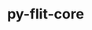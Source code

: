 ---
title: "py-flit-core"
layout: cache
categories: [package, v0.20.0]
meta: {"versions": ["3.7.1"], "compilers": ["gcc@=11.1.0", "gcc@=11.3.0", "gcc@=12.1.0", "gcc@=7.3.1", "gcc@=7.5.0"], "oss": ["amzn2", "ubuntu18.04", "ubuntu20.04", "ubuntu22.04"], "platforms": ["linux"], "targets": ["aarch64", "neoverse_n1", "ppc64le", "x86_64_v3"], "stacks": ["aws-isc", "aws-isc-aarch64", "data-vis-sdk", "e4s", "e4s-power", "ml-linux-x86_64-cpu", "ml-linux-x86_64-cuda", "ml-linux-x86_64-rocm", "radiuss", "root", "tutorial"], "num_specs": 17, "num_specs_by_stack": {"root": 17, "aws-isc-aarch64": 2, "aws-isc": 1, "radiuss": 2, "e4s-power": 3, "e4s": 3, "data-vis-sdk": 4, "ml-linux-x86_64-cpu": 1, "ml-linux-x86_64-rocm": 1, "ml-linux-x86_64-cuda": 1, "tutorial": 1}}
spec_details: [{"hash": "nbj7zyr4lxn2z32y6nyi6spam6auusrn", "compiler": "gcc@=7.3.1", "versions": ["3.7.1"], "os": "amzn2", "platform": "linux", "target": "aarch64", "variants": ["build_system=python_pip"], "stacks": ["root", "aws-isc-aarch64"], "size": "-", "tarball": "https://binaries.spack.io/releases/v0.20.0/build_cache/linux-amzn2-aarch64/gcc-7.3.1/py-flit-core-3.7.1/linux-amzn2-aarch64-gcc-7.3.1-py-flit-core-3.7.1-nbj7zyr4lxn2z32y6nyi6spam6auusrn.spack"}, {"hash": "e42knhmgs5djok6kldno2nazwsvb6fzy", "compiler": "gcc@=7.3.1", "versions": ["3.7.1"], "os": "amzn2", "platform": "linux", "target": "neoverse_n1", "variants": ["build_system=python_pip"], "stacks": ["root", "aws-isc-aarch64"], "size": "-", "tarball": "https://binaries.spack.io/releases/v0.20.0/build_cache/linux-amzn2-neoverse_n1/gcc-7.3.1/py-flit-core-3.7.1/linux-amzn2-neoverse_n1-gcc-7.3.1-py-flit-core-3.7.1-e42knhmgs5djok6kldno2nazwsvb6fzy.spack"}, {"hash": "gcqv4ncjmdnsfoy37gwijdwlti2eq4aa", "compiler": "gcc@=7.3.1", "versions": ["3.7.1"], "os": "amzn2", "platform": "linux", "target": "x86_64_v3", "variants": ["build_system=python_pip"], "stacks": ["root", "aws-isc"], "size": "-", "tarball": "https://binaries.spack.io/releases/v0.20.0/build_cache/linux-amzn2-x86_64_v3/gcc-7.3.1/py-flit-core-3.7.1/linux-amzn2-x86_64_v3-gcc-7.3.1-py-flit-core-3.7.1-gcqv4ncjmdnsfoy37gwijdwlti2eq4aa.spack"}, {"hash": "cvaw7d75ej76ns6seexqomwhkcitfq3o", "compiler": "gcc@=7.5.0", "versions": ["3.7.1"], "os": "ubuntu18.04", "platform": "linux", "target": "x86_64_v3", "variants": ["build_system=python_pip"], "stacks": ["root", "radiuss"], "size": "-", "tarball": "https://binaries.spack.io/releases/v0.20.0/build_cache/linux-ubuntu18.04-x86_64_v3/gcc-7.5.0/py-flit-core-3.7.1/linux-ubuntu18.04-x86_64_v3-gcc-7.5.0-py-flit-core-3.7.1-cvaw7d75ej76ns6seexqomwhkcitfq3o.spack"}, {"hash": "dp6epbimnn5b6225vf5pd4rclcxrdx3d", "compiler": "gcc@=7.5.0", "versions": ["3.7.1"], "os": "ubuntu18.04", "platform": "linux", "target": "x86_64_v3", "variants": ["build_system=python_pip"], "stacks": ["root", "radiuss"], "size": "-", "tarball": "https://binaries.spack.io/releases/v0.20.0/build_cache/linux-ubuntu18.04-x86_64_v3/gcc-7.5.0/py-flit-core-3.7.1/linux-ubuntu18.04-x86_64_v3-gcc-7.5.0-py-flit-core-3.7.1-dp6epbimnn5b6225vf5pd4rclcxrdx3d.spack"}, {"hash": "pyoq4wpgzvffvfb7rkqnpwkrvaymonef", "compiler": "gcc@=11.1.0", "versions": ["3.7.1"], "os": "ubuntu20.04", "platform": "linux", "target": "ppc64le", "variants": ["build_system=python_pip"], "stacks": ["root", "e4s-power"], "size": "-", "tarball": "https://binaries.spack.io/releases/v0.20.0/build_cache/linux-ubuntu20.04-ppc64le/gcc-11.1.0/py-flit-core-3.7.1/linux-ubuntu20.04-ppc64le-gcc-11.1.0-py-flit-core-3.7.1-pyoq4wpgzvffvfb7rkqnpwkrvaymonef.spack"}, {"hash": "aruy5c3d6skvjw3rdzdzpygeqvj5wyg2", "compiler": "gcc@=11.1.0", "versions": ["3.7.1"], "os": "ubuntu20.04", "platform": "linux", "target": "ppc64le", "variants": ["build_system=python_pip"], "stacks": ["root", "e4s-power"], "size": "-", "tarball": "https://binaries.spack.io/releases/v0.20.0/build_cache/linux-ubuntu20.04-ppc64le/gcc-11.1.0/py-flit-core-3.7.1/linux-ubuntu20.04-ppc64le-gcc-11.1.0-py-flit-core-3.7.1-aruy5c3d6skvjw3rdzdzpygeqvj5wyg2.spack"}, {"hash": "m5nppmi7ewxmbycvyok5ptv5qr4wtrnk", "compiler": "gcc@=11.1.0", "versions": ["3.7.1"], "os": "ubuntu20.04", "platform": "linux", "target": "ppc64le", "variants": ["build_system=python_pip"], "stacks": ["root", "e4s-power"], "size": "-", "tarball": "https://binaries.spack.io/releases/v0.20.0/build_cache/linux-ubuntu20.04-ppc64le/gcc-11.1.0/py-flit-core-3.7.1/linux-ubuntu20.04-ppc64le-gcc-11.1.0-py-flit-core-3.7.1-m5nppmi7ewxmbycvyok5ptv5qr4wtrnk.spack"}, {"hash": "j3lrlfp6acrvg67rnlh2bhqii5cirbk4", "compiler": "gcc@=11.1.0", "versions": ["3.7.1"], "os": "ubuntu20.04", "platform": "linux", "target": "x86_64_v3", "variants": ["build_system=python_pip"], "stacks": ["root", "e4s"], "size": "-", "tarball": "https://binaries.spack.io/releases/v0.20.0/build_cache/linux-ubuntu20.04-x86_64_v3/gcc-11.1.0/py-flit-core-3.7.1/linux-ubuntu20.04-x86_64_v3-gcc-11.1.0-py-flit-core-3.7.1-j3lrlfp6acrvg67rnlh2bhqii5cirbk4.spack"}, {"hash": "dw6agcyewje3j3s7l4zar6onjnuqhq4r", "compiler": "gcc@=11.1.0", "versions": ["3.7.1"], "os": "ubuntu20.04", "platform": "linux", "target": "x86_64_v3", "variants": ["build_system=python_pip"], "stacks": ["root", "data-vis-sdk"], "size": "-", "tarball": "https://binaries.spack.io/releases/v0.20.0/build_cache/linux-ubuntu20.04-x86_64_v3/gcc-11.1.0/py-flit-core-3.7.1/linux-ubuntu20.04-x86_64_v3-gcc-11.1.0-py-flit-core-3.7.1-dw6agcyewje3j3s7l4zar6onjnuqhq4r.spack"}, {"hash": "d3dxcczfxdvdrblk2kvmwcz6inilxawg", "compiler": "gcc@=11.1.0", "versions": ["3.7.1"], "os": "ubuntu20.04", "platform": "linux", "target": "x86_64_v3", "variants": ["build_system=python_pip"], "stacks": ["root", "e4s"], "size": "-", "tarball": "https://binaries.spack.io/releases/v0.20.0/build_cache/linux-ubuntu20.04-x86_64_v3/gcc-11.1.0/py-flit-core-3.7.1/linux-ubuntu20.04-x86_64_v3-gcc-11.1.0-py-flit-core-3.7.1-d3dxcczfxdvdrblk2kvmwcz6inilxawg.spack"}, {"hash": "4webmirp6fr73a5p7y4vvz24tf4j7tpb", "compiler": "gcc@=11.1.0", "versions": ["3.7.1"], "os": "ubuntu20.04", "platform": "linux", "target": "x86_64_v3", "variants": ["build_system=python_pip"], "stacks": ["root", "data-vis-sdk"], "size": "-", "tarball": "https://binaries.spack.io/releases/v0.20.0/build_cache/linux-ubuntu20.04-x86_64_v3/gcc-11.1.0/py-flit-core-3.7.1/linux-ubuntu20.04-x86_64_v3-gcc-11.1.0-py-flit-core-3.7.1-4webmirp6fr73a5p7y4vvz24tf4j7tpb.spack"}, {"hash": "hsadyr5ihbmzztxixirvjhfidmd3pij4", "compiler": "gcc@=11.1.0", "versions": ["3.7.1"], "os": "ubuntu20.04", "platform": "linux", "target": "x86_64_v3", "variants": ["build_system=python_pip"], "stacks": ["root", "data-vis-sdk"], "size": "-", "tarball": "https://binaries.spack.io/releases/v0.20.0/build_cache/linux-ubuntu20.04-x86_64_v3/gcc-11.1.0/py-flit-core-3.7.1/linux-ubuntu20.04-x86_64_v3-gcc-11.1.0-py-flit-core-3.7.1-hsadyr5ihbmzztxixirvjhfidmd3pij4.spack"}, {"hash": "k2h4fchcb7annewknl7i7sxqw2jm2h7d", "compiler": "gcc@=11.1.0", "versions": ["3.7.1"], "os": "ubuntu20.04", "platform": "linux", "target": "x86_64_v3", "variants": ["build_system=python_pip"], "stacks": ["root", "data-vis-sdk"], "size": "-", "tarball": "https://binaries.spack.io/releases/v0.20.0/build_cache/linux-ubuntu20.04-x86_64_v3/gcc-11.1.0/py-flit-core-3.7.1/linux-ubuntu20.04-x86_64_v3-gcc-11.1.0-py-flit-core-3.7.1-k2h4fchcb7annewknl7i7sxqw2jm2h7d.spack"}, {"hash": "gray7vyrgwrc4qkzgkaau6ehclavlex4", "compiler": "gcc@=11.1.0", "versions": ["3.7.1"], "os": "ubuntu20.04", "platform": "linux", "target": "x86_64_v3", "variants": ["build_system=python_pip"], "stacks": ["root", "e4s"], "size": "-", "tarball": "https://binaries.spack.io/releases/v0.20.0/build_cache/linux-ubuntu20.04-x86_64_v3/gcc-11.1.0/py-flit-core-3.7.1/linux-ubuntu20.04-x86_64_v3-gcc-11.1.0-py-flit-core-3.7.1-gray7vyrgwrc4qkzgkaau6ehclavlex4.spack"}, {"hash": "xw2goljd2n2lptut3okwgejfqupvpuhv", "compiler": "gcc@=11.3.0", "versions": ["3.7.1"], "os": "ubuntu22.04", "platform": "linux", "target": "x86_64_v3", "variants": ["build_system=python_pip"], "stacks": ["root", "ml-linux-x86_64-cpu", "ml-linux-x86_64-rocm", "ml-linux-x86_64-cuda"], "size": "-", "tarball": "https://binaries.spack.io/releases/v0.20.0/build_cache/linux-ubuntu22.04-x86_64_v3/gcc-11.3.0/py-flit-core-3.7.1/linux-ubuntu22.04-x86_64_v3-gcc-11.3.0-py-flit-core-3.7.1-xw2goljd2n2lptut3okwgejfqupvpuhv.spack"}, {"hash": "ihmiu2736b5sbnmlv4cag5uqdlrpqulw", "compiler": "gcc@=12.1.0", "versions": ["3.7.1"], "os": "ubuntu22.04", "platform": "linux", "target": "x86_64_v3", "variants": ["build_system=python_pip"], "stacks": ["root", "tutorial"], "size": "-", "tarball": "https://binaries.spack.io/releases/v0.20.0/build_cache/linux-ubuntu22.04-x86_64_v3/gcc-12.1.0/py-flit-core-3.7.1/linux-ubuntu22.04-x86_64_v3-gcc-12.1.0-py-flit-core-3.7.1-ihmiu2736b5sbnmlv4cag5uqdlrpqulw.spack"}]
---